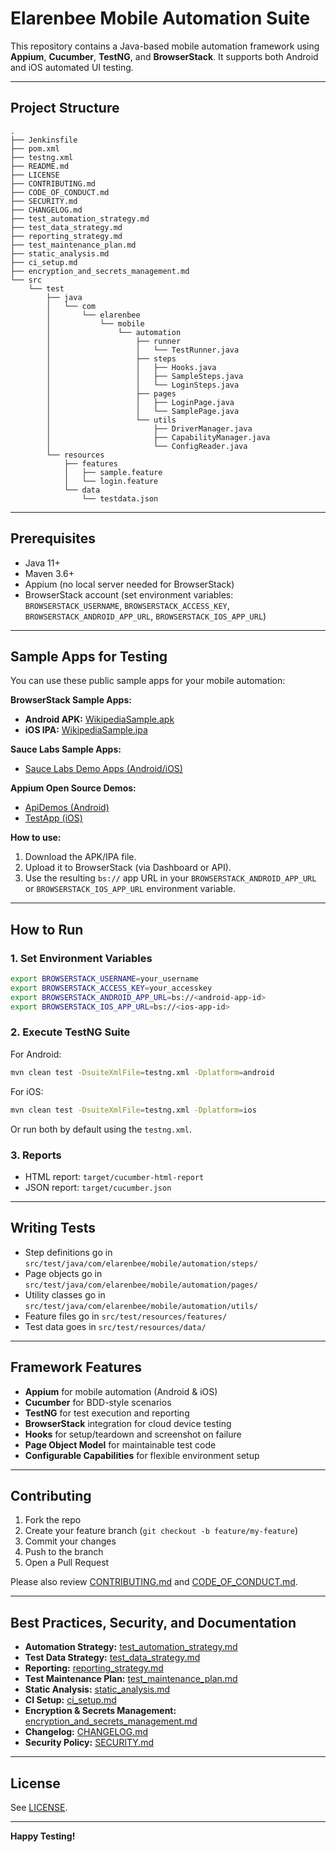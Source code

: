 # Elarenbee Mobile Automation Suite

This repository contains a Java-based mobile automation framework using **Appium**, **Cucumber**, **TestNG**, and **BrowserStack**. It supports both Android and iOS automated UI testing.

---

## Project Structure

```
.
├── Jenkinsfile
├── pom.xml
├── testng.xml
├── README.md
├── LICENSE
├── CONTRIBUTING.md
├── CODE_OF_CONDUCT.md
├── SECURITY.md
├── CHANGELOG.md
├── test_automation_strategy.md
├── test_data_strategy.md
├── reporting_strategy.md
├── test_maintenance_plan.md
├── static_analysis.md
├── ci_setup.md
├── encryption_and_secrets_management.md
└── src
    └── test
        ├── java
        │   └── com
        │       └── elarenbee
        │           └── mobile
        │               └── automation
        │                   ├── runner
        │                   │   └── TestRunner.java
        │                   ├── steps
        │                   │   ├── Hooks.java
        │                   │   ├── SampleSteps.java
        │                   │   └── LoginSteps.java
        │                   ├── pages
        │                   │   ├── LoginPage.java
        │                   │   └── SamplePage.java
        │                   └── utils
        │                       ├── DriverManager.java
        │                       ├── CapabilityManager.java
        │                       └── ConfigReader.java
        └── resources
            ├── features
            │   ├── sample.feature
            │   └── login.feature
            └── data
                └── testdata.json
```

---

## Prerequisites

- Java 11+
- Maven 3.6+
- Appium (no local server needed for BrowserStack)
- BrowserStack account (set environment variables: `BROWSERSTACK_USERNAME`, `BROWSERSTACK_ACCESS_KEY`, `BROWSERSTACK_ANDROID_APP_URL`, `BROWSERSTACK_IOS_APP_URL`)

---

## Sample Apps for Testing

You can use these public sample apps for your mobile automation:

**BrowserStack Sample Apps:**

- **Android APK:** [WikipediaSample.apk](https://www.browserstack.com/app-automate/sample-apps/android/WikipediaSample.apk)
- **iOS IPA:** [WikipediaSample.ipa](https://www.browserstack.com/app-automate/sample-apps/ios/WikipediaSample.ipa)

**Sauce Labs Sample Apps:**

- [Sauce Labs Demo Apps (Android/iOS)](https://github.com/saucelabs/sample-app-mobile/releases)

**Appium Open Source Demos:**

- [ApiDemos (Android)](https://github.com/appium/sample-code/tree/master/sample-code/apps)
- [TestApp (iOS)](https://github.com/appium/sample-code/tree/master/sample-code/apps)

**How to use:**
1. Download the APK/IPA file.
2. Upload it to BrowserStack (via Dashboard or API).
3. Use the resulting `bs://` app URL in your `BROWSERSTACK_ANDROID_APP_URL` or `BROWSERSTACK_IOS_APP_URL` environment variable.

---

## How to Run

### 1. Set Environment Variables

```sh
export BROWSERSTACK_USERNAME=your_username
export BROWSERSTACK_ACCESS_KEY=your_accesskey
export BROWSERSTACK_ANDROID_APP_URL=bs://<android-app-id>
export BROWSERSTACK_IOS_APP_URL=bs://<ios-app-id>
```

### 2. Execute TestNG Suite

For Android:
```sh
mvn clean test -DsuiteXmlFile=testng.xml -Dplatform=android
```

For iOS:
```sh
mvn clean test -DsuiteXmlFile=testng.xml -Dplatform=ios
```

Or run both by default using the `testng.xml`.

### 3. Reports

- HTML report: `target/cucumber-html-report`
- JSON report: `target/cucumber.json`

---

## Writing Tests

- Step definitions go in `src/test/java/com/elarenbee/mobile/automation/steps/`
- Page objects go in `src/test/java/com/elarenbee/mobile/automation/pages/`
- Utility classes go in `src/test/java/com/elarenbee/mobile/automation/utils/`
- Feature files go in `src/test/resources/features/`
- Test data goes in `src/test/resources/data/`

---

## Framework Features

- **Appium** for mobile automation (Android & iOS)
- **Cucumber** for BDD-style scenarios
- **TestNG** for test execution and reporting
- **BrowserStack** integration for cloud device testing
- **Hooks** for setup/teardown and screenshot on failure
- **Page Object Model** for maintainable test code
- **Configurable Capabilities** for flexible environment setup

---

## Contributing

1. Fork the repo
2. Create your feature branch (`git checkout -b feature/my-feature`)
3. Commit your changes
4. Push to the branch
5. Open a Pull Request

Please also review [CONTRIBUTING.md](CONTRIBUTING.md) and [CODE_OF_CONDUCT.md](CODE_OF_CONDUCT.md).

---

## Best Practices, Security, and Documentation

- **Automation Strategy:** [test_automation_strategy.md](test_automation_strategy.md)
- **Test Data Strategy:** [test_data_strategy.md](test_data_strategy.md)
- **Reporting:** [reporting_strategy.md](reporting_strategy.md)
- **Test Maintenance Plan:** [test_maintenance_plan.md](test_maintenance_plan.md)
- **Static Analysis:** [static_analysis.md](static_analysis.md)
- **CI Setup:** [ci_setup.md](ci_setup.md)
- **Encryption & Secrets Management:** [encryption_and_secrets_management.md](encryption_and_secrets_management.md)
- **Changelog:** [CHANGELOG.md](CHANGELOG.md)
- **Security Policy:** [SECURITY.md](SECURITY.md)

---

## License

See [LICENSE](LICENSE).

---

**Happy Testing!**
````
